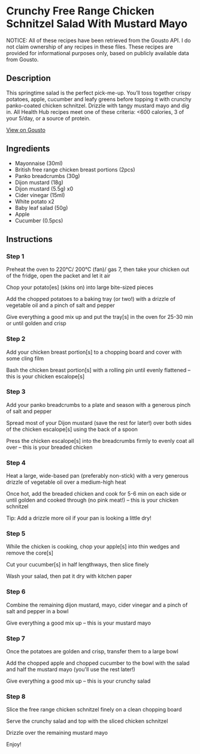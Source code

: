 # Crunchy Free Range Chicken Schnitzel Salad With Mustard Mayo

NOTICE: All of these recipes have been retrieved from the Gousto API. I do not claim ownership of any recipes in these files. These recipes are provided for informational purposes only, based on publicly available data from Gousto.

## Description

This springtime salad is the perfect pick-me-up. You’ll toss together crispy potatoes, apple, cucumber and leafy greens before topping it with crunchy panko-coated chicken schnitzel. Drizzle with tangy mustard mayo and dig in. All Health Hub recipes meet one of these criteria: <600 calories, 3 of your 5/day, or a source of protein.

[View on Gousto](https://www.gousto.co.uk/recipes/cookbook/crunchy-free-range-chicken-schnitzel-salad-with-mustard-mayo)

## Ingredients

- Mayonnaise (30ml)
- British free range chicken breast portions (2pcs)
- Panko breadcrumbs (30g)
- Dijon mustard (18g)
- Dijon mustard (5.5g) x0
- Cider vinegar (15ml)
- White potato x2
- Baby leaf salad (50g)
- Apple
- Cucumber (0.5pcs)

## Instructions


### Step 1

Preheat the oven to 220°C/ 200°C (fan)/ gas 7, then take your chicken out of the fridge, open the packet and let it air

Chop your potato[es] (skins on) into large bite-sized pieces

Add the chopped potatoes to a baking tray (or two!) with a drizzle of vegetable oil and a pinch of salt and pepper

Give everything a good mix up and put the tray[s] in the oven for 25-30 min or until golden and crisp


### Step 2

Add your chicken breast portion[s] to a chopping board and cover with some cling film

Bash the chicken breast portion[s] with a rolling pin until evenly flattened – this is your chicken escalope[s]


### Step 3

Add your panko breadcrumbs to a plate and season with a generous pinch of salt and pepper

Spread most of your Dijon mustard (save the rest for later!) over both sides of the chicken escalope[s] using the back of a spoon

Press the chicken escalope[s] into the breadcrumbs firmly to evenly coat all over – this is your breaded chicken


### Step 4

Heat a large, wide-based pan (preferably non-stick) with a very generous drizzle of vegetable oil over a medium-high heat

Once hot, add the breaded chicken and cook for 5-6 min on each side or until golden and cooked through (no pink meat!) – this is your chicken schnitzel

Tip: Add a drizzle more oil if your pan is looking a little dry!


### Step 5

While the chicken is cooking, chop your apple[s] into thin wedges and remove the core[s]

Cut your cucumber[s] in half lengthways, then slice finely

Wash your salad, then pat it dry with kitchen paper


### Step 6

Combine the remaining dijon mustard, mayo, cider vinegar and a pinch of salt and pepper in a bowl

Give everything a good mix up – this is your mustard mayo


### Step 7

Once the potatoes are golden and crisp, transfer them to a large bowl

Add the chopped apple and chopped cucumber to the bowl with the salad and half the mustard mayo (you'll use the rest later!)

Give everything a good mix up – this is your crunchy salad

### Step 8

Slice the free range chicken schnitzel finely on a clean chopping board

Serve the crunchy salad and top with the sliced chicken schnitzel

Drizzle over the remaining mustard mayo

Enjoy!

